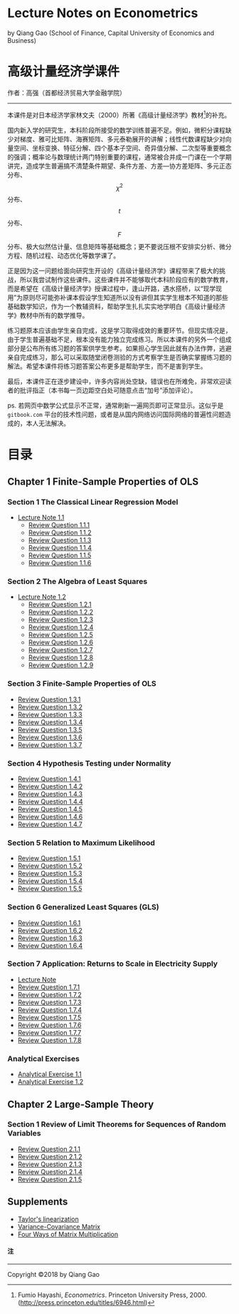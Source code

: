 # Lecture Notes on Econometrics

by Qiang Gao (School of Finance, Capital University of Economics and Business)


# 高级计量经济学课件

作者：高强（首都经济贸易大学金融学院）

---

本课件是对日本经济学家林文夫（2000）所著《高级计量经济学》教材[^1]的补充。

国内新入学的研究生，本科阶段所接受的数学训练普遍不足。例如，微积分课程缺少对梯度、雅可比矩阵、海赛矩阵、多元泰勒展开的讲解；线性代数课程缺少对向量空间、坐标变换、特征分解、四个基本子空间、奇异值分解、二次型等重要概念的强调；概率论与数理统计两门特别重要的课程，通常被合并成一门课在一个学期讲完，造成学生普遍搞不清楚条件期望、条件方差、方差—协方差矩阵、多元正态分布、$$\chi^2$$分布、$$t$$分布、$$F$$分布、极大似然估计量、信息矩阵等基础概念；更不要说压根不安排实分析、微分方程、随机过程、动态优化等数学课了。

正是因为这一问题给面向研究生开设的《高级计量经济学》课程带来了极大的挑战，所以我尝试制作这些课件。这些课件并不能够取代本科阶段应有的数学教育，而是希望在《高级计量经济学》授课过程中，逢山开路，遇水搭桥，以“现学现用”为原则尽可能弥补课本假设学生知道所以没有讲但其实学生根本不知道的那些基础数学知识，作为一个教辅资料，帮助学生扎扎实实地学明白《高级计量经济学》教材中所有的数学推导。

练习题原本应该由学生亲自完成，这是学习取得成效的重要环节。但现实情况是，由于学生普遍基础不足，根本没有能力独立完成练习。所以本课件的另外一个组成部分是公布所有练习题的答案供学生参考。如果担心学生因此就有办法作弊，逃避亲自完成练习，那么可以采取随堂闭卷测验的方式考察学生是否确实掌握练习题的解法。希望本课件将练习题答案公布更多是帮助学生，而不是害到学生。

最后，本课件正在逐步建设中，许多内容尚处空缺，错误也在所难免，非常欢迎读者的批评指正（本书每一页边距空白处可随意点击“加号”添加评论）。

ps. 若网页中数学公式显示不正常，通常刷新一遍网页即可正常显示。这似乎是 `gitbook.com` 平台的技术性问题，或者是从国内网络访问国际网络的普遍性问题造成的，本人无法解决。

# 目录

## Chapter 1 Finite-Sample Properties of OLS

### Section 1 The Classical Linear Regression Model

* [Lecture Note 1.1](lecture-note/1.1.md)
    * [Review Question 1.1.1](question-solution/1.1.1.md)
    * [Review Question 1.1.2](question-solution/1.1.2.md)
    * [Review Question 1.1.3](question-solution/1.1.3.md)
    * [Review Question 1.1.4](question-solution/1.1.4.md)
    * [Review Question 1.1.5](question-solution/1.1.5.md)
    * [Review Question 1.1.6](question-solution/1.1.6.md)

### Section 2 The Algebra of Least Squares

* [Lecture Note 1.2](lecture-note/1.2.md)
    * [Review Question 1.2.1](question-solution/1.2.1.md)
    * [Review Question 1.2.2](question-solution/1.2.2.md)
    * [Review Question 1.2.3](question-solution/1.2.3.md)
    * [Review Question 1.2.4](question-solution/1.2.4.md)
    * [Review Question 1.2.5](question-solution/1.2.5.md)
    * [Review Question 1.2.6](question-solution/1.2.6.md)
    * [Review Question 1.2.7](question-solution/1.2.7.md)
    * [Review Question 1.2.8](question-solution/1.2.8.md)
    * [Review Question 1.2.9](question-solution/1.2.9.md)
    
### Section 3 Finite-Sample Properties of OLS

* [Review Question 1.3.1](question-solution/1.3.1.md)
* [Review Question 1.3.2](question-solution/1.3.2.md)
* [Review Question 1.3.3](question-solution/1.3.3.md)
* [Review Question 1.3.4](question-solution/1.3.4.md)
* [Review Question 1.3.5](question-solution/1.3.5.md)
* [Review Question 1.3.6](question-solution/1.3.6.md)
* [Review Question 1.3.7](question-solution/1.3.7.md)

### Section 4 Hypothesis Testing under Normality

* [Review Question 1.4.1](question-solution/1.4.1.md)
* [Review Question 1.4.2](question-solution/1.4.2.md)
* [Review Question 1.4.3](question-solution/1.4.3.md)
* [Review Question 1.4.4](question-solution/1.4.4.md)
* [Review Question 1.4.5](question-solution/1.4.5.md)
* [Review Question 1.4.6](question-solution/1.4.6.md)
* [Review Question 1.4.7](question-solution/1.4.7.md)

### Section 5 Relation to Maximum Likelihood

* [Review Question 1.5.1](question-solution/1.5.1.md)
* [Review Question 1.5.2](question-solution/1.5.2.md)
* [Review Question 1.5.3](question-solution/1.5.3.md)
* [Review Question 1.5.4](question-solution/1.5.4.md)
* [Review Question 1.5.5](question-solution/1.5.5.md)

### Section 6 Generalized Least Squares (GLS)

* [Review Question 1.6.1](question-solution/1.6.1.md)
* [Review Question 1.6.2](question-solution/1.6.2.md)
* [Review Question 1.6.3](question-solution/1.6.3.md)
* [Review Question 1.6.4](question-solution/1.6.4.md)

### Section 7 Application: Returns to Scale in Electricity Supply

* [Lecture Note](lecture-note/1.7.md)
* [Review Question 1.7.1](question-solution/1.7.1.md)
* [Review Question 1.7.2](question-solution/1.7.2.md)
* [Review Question 1.7.3](question-solution/1.7.3.md)
* [Review Question 1.7.4](question-solution/1.7.4.md)
* [Review Question 1.7.5](question-solution/1.7.5.md)
* [Review Question 1.7.6](question-solution/1.7.6.md)
* [Review Question 1.7.7](question-solution/1.7.7.md)
* [Review Question 1.7.8](question-solution/1.7.8.md)

### Analytical Exercises

* [Analytical Exercise 1.1](exercise-solution/1.1.md)
* [Analytical Exercise 1.2](exercise-solution/1.2.md)

## Chapter 2 Large-Sample Theory

### Section 1 Review of Limit Theorems for Sequences of Random Variables

* [Review Question 2.1.1](question-solution/2.1.1.md)
* [Review Question 2.1.2](question-solution/2.1.2.md)
* [Review Question 2.1.3](question-solution/2.1.3.md)
* [Review Question 2.1.4](question-solution/2.1.4.md)
* [Review Question 2.1.5](question-solution/2.1.5.md)

## Supplements

* [Taylor's linearization](supplements/taylor-linearization.md)
* [Variance-Covariance Matrix](supplements/var-cov-matrix.md)
* [Four Ways of Matrix Multiplication](supplements/matrix-multiplication.md)

#### 注

[^1]: Fumio Hayashi, _Econometrics_. Princeton University Press, 2000. (http://press.princeton.edu/titles/6946.html)

---

Copyright ©2018 by Qiang Gao